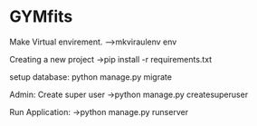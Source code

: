 # GYMfits
Make Virtual envirement.
-->mkviraulenv env

Creating a new project
->pip install -r requirements.txt

setup database:
python manage.py migrate

Admin: Create super user
->python manage.py createsuperuser

Run Application:
->python manage.py runserver


